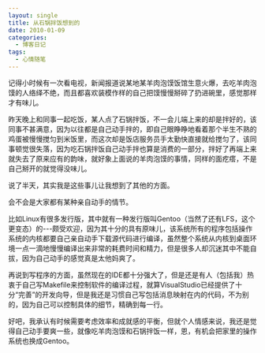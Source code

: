 ```yaml
---
layout: single
title: 从石锅拌饭想到的
date: 2010-01-09
categories:
  - 博客日记
tags:
  - 心情随笔
---
```


记得小时候有一次看电视，新闻报道说某地某羊肉泡馍饭馆生意火爆，去吃羊肉泡馍的人络绎不绝，而且都喜欢装模作样的自己把馍慢慢掰碎了扔进碗里，感觉那样才有味儿。

昨天晚上和同事一起吃饭，某人点了石锅拌饭，不一会儿端上来的却是拌好的，该同事不甚满意，因为以往都是自己动手拌的，即自己眼睁睁地看着那个半生不熟的鸡蛋被慢慢搅匀到米饭里，而这次却是饭店服务员手太勤快直接就给搅匀了，该同事顿觉很失落，因为吃石锅拌饭自己动手拌也算是消费的一部分，拌好了再端上来就失去了原来应有的韵味，就好象上面说的羊肉泡馍的事情，同样的面疙瘩，不是自己掰开的就觉得没味儿。

说了半天，其实我是这些事儿让我想到了其他的方面。

会不会是大家都有某种亲自动手的情节。

比如Linux有很多发行版，其中就有一种发行版叫Gentoo（当然了还有LFS，这个更变态）的---颇受欢迎，因为其十分的具有原味儿，该系统所有的程序包括操作系统的内核都要自己亲自动手下载源代码进行编译，虽然整个系统从内核到桌面环境一点一滴地慢慢编译出来非常的耗费时间和精力，但是很多人却沉迷其中不能自拔，因为自己动手的感觉真是太他妈爽了。

再说到写程序的方面，虽然现在的IDE都十分强大了，但是还是有人（包括我）热衷于自己写Makefile来控制软件的编译过程，就算VisualStudio已经提供了十分“完善”的开发向导，但是我还是习惯自己写包括消息映射在内的代码，不为别的，因为自己可以控制具体的细节，精确到每一行。

好吧，我承认有时候需要考虑效率和成就感的平衡，但就个人情感来说，我还是觉得自己动手要爽一些，就像吃羊肉泡馍和石锅拌饭一样，恩，有机会把家里的操作系统也换成Gentoo。
